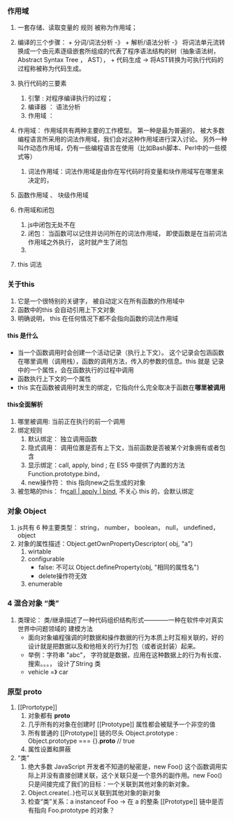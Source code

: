 ### 作用域
1. 一套存储、读取变量的 规则 被称为作用域；
2. 编译的三个步骤： 
		+ 分词/词法分析 -》 
		+ 解析/语法分析 -》 将词法单元流转换成一个由元素逐级嵌套所组成的代表了程序语法结构的树（抽象语法树， Abstract Syntax Tree ， AST），
		+ 代码生成 -> 将AST转换为可执行代码的过程称被称为代码生成。
3. 执行代码的三要素
	1. 引擎 : 对程序编译执行的过程；
	2. 编译器 ： 语法分析
	3. 作用域 ： 
4. 作用域： 作用域共有两种主要的工作模型。 第一种是最为普遍的， 被大多数编程语言所采用的词法作用域，我们会对这种作用域进行深入讨论。 另外一种叫作动态作用域，仍有一些编程语言在使用（比如Bash脚本、Perl中的一些模式等）
	1. 词法作用域：词法作用域是由你在写代码时将变量和块作用域写在哪里来决定的， 

4. 函数作用域 、 块级作用域 
5. 作用域和闭包
	1. js中闭包无处不在
	2. 闭包： 当函数可以记住并访问所在的词法作用域， 即使函数是在当前词法作用域之外执行， 这时就产生了闭包
	3. 

6. this 词法

### 关于this
1. 它是一个很特别的关键字， 被自动定义在所有函数的作用域中
2. 函数中的this 会自动引用上下文对象
3. 明确说明， this 在任何情况下都不会指向函数的词法作用域
#### this 是什么
+ 当一个函数调用时会创建一个活动记录（执行上下文）。 这个记录会包涵函数在哪里调用（调用栈），函数的调用方法，传入的参数的信息。this 就是 记录中的一个属性，会在函数执行的过程中调用
+ 函数执行上下文的一个属性
+ this 实在函数被调用时发生的绑定，它指向什么完全取决于函数在**哪里被调用**
#### this全面解析
1. 哪里被调用: 当前正在执行的前一个调用
2. 绑定规则
	1. 默认绑定： 独立调用函数
	2. 隐式调用： 调用位置是否有上下文，当前函数是否被某个对象拥有或者包含
	3. 显示绑定：call, apply, bind ; 在 ES5 中提供了内置的方法 Function.prototype.bind，
	4. new操作符： this 指向new之后生成的对象
3. 被忽略的this： fn[call | apply | bind](null), 不关心 this 的，会默认绑定

### 对象 Object
1. js共有 6 种主要类型： string， number， boolean， null， undefined， object
2. 对象的属性描述：Object.getOwnPropertyDescriptor( obj, "a")
	1. wirtable
	2. configurable 
		+ false: 不可以 Object.defineProperty(obj, "相同的属性名")
		+ delete操作符无效
	3. enumerable
















### 4 混合对象 “类”
1. 类理论： 类/继承描述了一种代码组织结构形式————一种在软件中对真实世界中问题领域的 建模方法
	+ 面向对象编程强调的时数据和操作数据的行为本质上时互相关联的，好的设计就是把数据以及和他相关的行为打包（或者说封装）起来。
	+ 举例：字符串 "abc"， 字符就是数据，应用在这种数据上的行为有长度、搜索。。。， 设计了String 类
	+ vehicle =》 car

### 原型 __proto__
1. [[Prortotype]]
	1. 对象都有 __proto__
	2. 几乎所有的对象在创建时 [[Prototype]] 属性都会被赋予一个非空的值
	3. 所有普通的 [[Prototype]] 链的尽头 Object.prototype : Object.prototype ===  {}.__proto__ // true
	4. 属性设置和屏蔽
2. “类”
	1. 绝大多数 JavaScript 开发者不知道的秘密是，new Foo() 这个函数调用实际上并没有直接创建关联，这个关联只是一个意外的副作用。new Foo() 只是间接完成了我们的目标：一个关联到其他对象的新对象。
	2. Object.create(..)也可以关联到其他对象的新对象
	3. 检查“类”关系：a instanceof Foo -> 在 a 的整条 [[Prototype]] 链中是否有指向 Foo.prototype 的对象？
